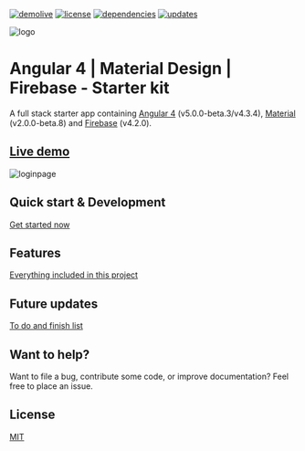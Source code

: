 [![demolive](https://img.shields.io/badge/demo-live-green.svg)](http://angular4.jerouw.nl/)
[![license](https://img.shields.io/npm/l/express.svg)](https://github.com/jeroenouw/Angular4MaterialDesign/blob/master/LICENSE/)
[![dependencies](https://img.shields.io/badge/dependencies-up%20to%20date-brightgreen.svg)](https://github.com/jeroenouw/Angular4MaterialDesign/blob/master/package.json)
[![updates](https://img.shields.io/badge/updates-weekly-yellowgreen.svg)](https://github.com/jeroenouw/Angular4MaterialDesign/commits/master)

![logo](https://jerouw.nl/wp-content/uploads/2017/05/ngfbmd.png "Logo")  

# Angular 4 | Material Design | Firebase - Starter kit
A full stack starter app containing [Angular 4](https://angular.io) (v5.0.0-beta.3/v4.3.4), [Material](https://material.io/) (v2.0.0-beta.8) and [Firebase](https://firebase.google.com/) (v4.2.0).

## [Live demo](http://angular4.jerouw.nl) 
![loginpage](https://jerouw.nl/wp-content/uploads/2017/05/ngfbmdprintscreen.png "Logo")  

## Quick start & Development
[Get started now](https://github.com/jeroenouw/Angular4MaterialDesign/blob/master/docs/DEVELOPER.md)  

## Features
[Everything included in this project](https://github.com/jeroenouw/Angular4MaterialDesign/blob/master/docs/FEATURES.md)  

## Future updates
[To do and finish list](https://github.com/jeroenouw/Angular4MaterialDesign/blob/master/docs/TODO.md)  

## Want to help?
Want to file a bug, contribute some code, or improve documentation? Feel free to place an issue.

## License
[MIT](https://github.com/jeroenouw/Angular4MaterialDesign/blob/master/LICENSE/)